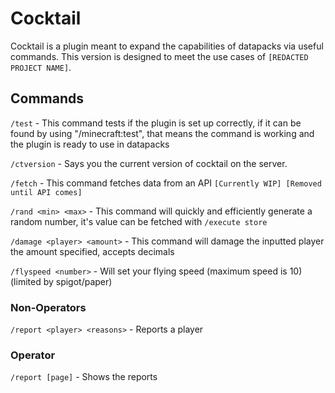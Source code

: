 # Cocktail

Cocktail is a plugin meant to expand the capabilities of datapacks via useful commands.
This version is designed to meet the use cases of `[REDACTED PROJECT NAME]`.

## Commands

`/test` - This command tests if the plugin is set up correctly,
if it can be found by using "/minecraft:test", that means the command
is working and the plugin is ready to use in datapacks

`/ctversion` - Says you the current version of cocktail on the server.

`/fetch` - This command fetches data from an API `[Currently WIP] [Removed until API comes]`

`/rand <min> <max>` - This command will quickly and efficiently generate a random number, it's value can be fetched with `/execute store`

`/damage <player> <amount>` - This command will damage the inputted player the amount specified, accepts decimals

`/flyspeed <number>` - Will set your flying speed (maximum speed is 10) (limited by spigot/paper)

### Non-Operators

`/report <player> <reasons>` - Reports a player

### Operator

`/report [page]` - Shows the reports
